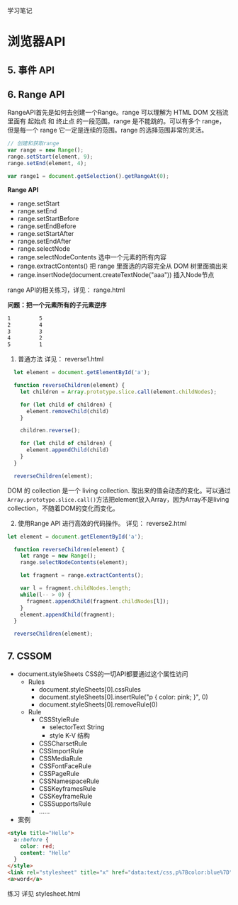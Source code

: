 学习笔记



# 浏览器API

## 5. 事件 API

## 6. Range API

RangeAPI首先是如何去创建一个Range。range 可以理解为 HTML DOM 文档流里面有 起始点 和 终止点 的一段范围。range 是不能跳的。可以有多个 range，但是每一个 range 它一定是连续的范围。range 的选择范围非常的灵活。

```js
// 创建和获取range
var range = new Range();
range.setStart(element, 9);
range.setEnd(element, 4);

var range1 = document.getSelection().getRangeAt(0);
```

**Range API**
+ range.setStart
+ range.setEnd
+ range.setStartBefore
+ range.setEndBefore
+ range.setStartAfter
+ range.setEndAfter
+ range.selectNode
+ range.selectNodeContents  选中一个元素的所有内容
+ range.extractContents()  把 range 里面选的内容完全从 DOM 树里面摘出来
+ range.insertNode(document.createTextNode("aaa"))  插入Node节点

range API的相关练习，详见： range.html

**问题：把一个元素所有的子元素逆序**

```markdown
1         5
2         4
3         3
4         2
5         1
```

1. 普通方法  详见： reverse1.html
```js
  let element = document.getElementById('a');

  function reverseChildren(element) {
    let children = Array.prototype.slice.call(element.childNodes);

    for (let child of children) {
      element.removeChild(child)
    }

    children.reverse();

    for (let child of children) {
      element.appendChild(child)
    }
  }

  reverseChildren(element);
```

DOM 的 collection 是一个 living collection. 取出来的值会动态的变化。可以通过 `Array.prototype.slice.call()`方法把element放入Array，因为Array不是living collection，不随着DOM的变化而变化。


2. 使用Range API 进行高效的代码操作。 详见： reverse2.html

```js
let element = document.getElementById('a');

  function reverseChildren(element) {
    let range = new Range();
    range.selectNodeContents(element);

    let fragment = range.extractContents();

    var l = fragment.childNodes.length;
    while(l-- > 0) {
      fragment.appendChild(fragment.childNodes[l]);
    }
    element.appendChild(fragment);
  }

  reverseChildren(element);
```
## 7. CSSOM

+ document.styleSheets  CSS的一切API都要通过这个属性访问
  - Rules
    + document.styleSheets[0].cssRules
    + document.styleSheets[0].insertRule("p { color: pink; }", 0)
    + document.styleSheets[0].removeRule(0)
  - Rule
    + CSSStyleRule
      - selectorText String
      - style K-V 结构
    + CSSCharsetRule
    + CSSImportRule
    + CSSMediaRule
    + CSSFontFaceRule
    + CSSPageRule
    + CSSNamespaceRule
    + CSSKeyframesRule
    + CSSKeyframeRule
    + CSSSupportsRule
    + ......
+ 案例

```html
<style title="Hello">
  a::before {
    color: red;
    content: "Hello"
  }
</style>
<link rel="stylesheet" title="x" href="data:text/css,p%7Bcolor:blue%7D">
<a>word</a>
```

练习 详见 stylesheet.html
